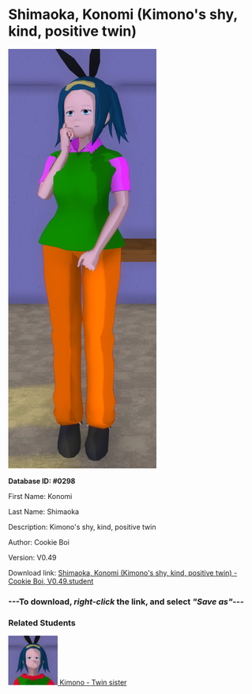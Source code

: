 # Shimaoka, Konomi (Kimono's shy, kind, positive twin)

<img src="../../Files/Images/Shimaoka, Konomi (Kimono's shy, kind, positive twin).png" title="Shimaoka, Konomi (Kimono's shy, kind, positive twin) - Cookie Boi, V0.49">

**Database ID: #0298**

First Name: Konomi

Last Name: Shimaoka

Description: Kimono's shy, kind, positive twin

Author: Cookie Boi

Version: V0.49

Download link: <a href="https://raw.githubusercontent.com/Arbiter1223/Daigaku-Gurashi-Custom-Students/master/Files/Student%20Files/Shimaoka%2C%20Konomi%20(Kimono's%20shy%2C%20kind%2C%20positive%20twin)%20-%20Cookie%20Boi%2C%20V0.49.student">Shimaoka, Konomi (Kimono's shy, kind, positive twin) - Cookie Boi, V0.49.student</a>

### ---**To download, _right-click_ the link, and select _"Save as"_**---

### Related Students

<a href="Shimaoka, Kimono (Konomi's confident, heartless, negative twin).md"><img src="../../Files/Thumbs/Shimaoka, Kimono (Konomi's confident, heartless, negative twin).png" height="100" width="100" title="Shimaoka, Kimono (Konomi's confident, heartless, negative twin) - Cookie Boi, V0.49"></a><a href="Shimaoka, Kimono (Konomi's confident, heartless, negative twin).md"> Kimono - Twin sister</a>

